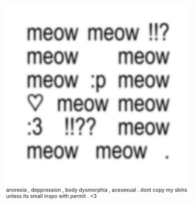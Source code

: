 ![you make me feel like a FOOL](https://github.com/BETA-DINE/Kinsie/blob/b2897c81489745f49c127b258b0145225a5c1065/5c9c0b02-e628-4dd2-9491-52c7e73008b1.jpeg)
anorexia , deppression , body dysmorphia , acesexual . dont copy my skins unless its small inspo with permit . <3
